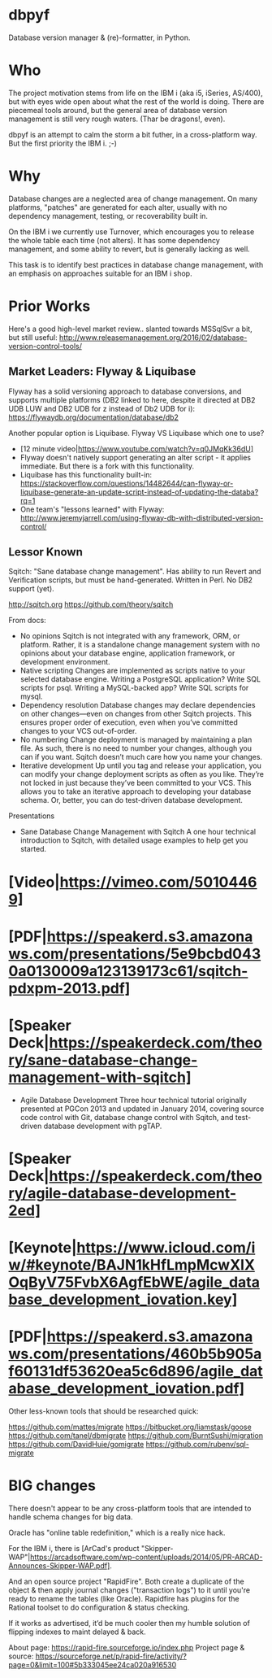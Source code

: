# dbpyf
Database version manager & (re)-formatter, in Python.

# Who
The project motivation stems from life on the IBM i (aka i5, iSeries, AS/400), but with eyes wide open about 
what the rest of the world is doing.  There are piecemeal tools around, but the general area of database 
version management is still very rough waters. (Thar be dragons!, even).  

dbpyf is an attempt to calm the storm a bit futher, in a cross-platform way. But the first priority the IBM i. ;-)


# Why
Database changes are a neglected area of change management. On many platforms, "patches" are generated for each alter, usually with no dependency management, testing, or recoverability built in.

On the IBM i we currently use Turnover, which encourages you to release the whole table each time (not alters). It has some dependency management, and some ability to revert, but is generally lacking as well.

This task is to identify best practices in database change management, with an emphasis on approaches suitable for an IBM i shop.

# Prior Works

Here's a good high-level market review.. slanted towards MSSqlSvr a bit, but still useful:
http://www.releasemanagement.org/2016/02/database-version-control-tools/

## Market Leaders:  Flyway & Liquibase
Flyway has a solid versioning approach to database conversions, and supports multiple platforms (DB2 linked to here, despite it directed at DB2 UDB LUW and DB2 UDB for z instead of Db2 UDB for i):
https://flywaydb.org/documentation/database/db2

Another popular option is Liquibase.   Flyway VS Liquibase which one to use? 
* [12 minute video|https://www.youtube.com/watch?v=q0JMqKk36dU]
* Flyway doesn't natively support generating an alter script - it applies immediate. But there is a fork with this functionality. 
* Liquibase has this functionality built-in: https://stackoverflow.com/questions/14482644/can-flyway-or-liquibase-generate-an-update-script-instead-of-updating-the-databa?rq=1
* One team's "lessons learned" with Flyway: http://www.jeremyjarrell.com/using-flyway-db-with-distributed-version-control/

## Lessor Known

Sqitch:  "Sane database change management".  Has ability to run Revert and Verification scripts, but must be hand-generated.  Written in Perl. No DB2 support (yet).  

http://sqitch.org
https://github.com/theory/sqitch

From docs:
* No opinions
Sqitch is not integrated with any framework, ORM, or platform. Rather, it is a standalone change management system with no opinions about your database engine, application framework, or development environment.
* Native scripting
Changes are implemented as scripts native to your selected database engine. Writing a PostgreSQL application? Write SQL scripts for psql. Writing a MySQL-backed app? Write SQL scripts for mysql.
* Dependency resolution
Database changes may declare dependencies on other changes—even on changes from other Sqitch projects. This ensures proper order of execution, even when you’ve committed changes to your VCS out-of-order.
* No numbering
Change deployment is managed by maintaining a plan file. As such, there is no need to number your changes, although you can if you want. Sqitch doesn’t much care how you name your changes.
* Iterative development
Up until you tag and release your application, you can modify your change deployment scripts as often as you like. They’re not locked in just because they’ve been committed to your VCS. This allows you to take an iterative approach to developing your database schema. Or, better, you can do test-driven database development.


Presentations
* Sane Database Change Management with Sqitch
A one hour technical introduction to Sqitch, with detailed usage examples to help get you started.
# [Video|https://vimeo.com/50104469]
# [PDF|https://speakerd.s3.amazonaws.com/presentations/5e9bcbd0430a0130009a123139173c61/sqitch-pdxpm-2013.pdf]
# [Speaker Deck|https://speakerdeck.com/theory/sane-database-change-management-with-sqitch]
* Agile Database Development
Three hour technical tutorial originally presented at PGCon 2013 and updated in January 2014, covering source code control with Git, database change control with Sqitch, and test-driven database development with pgTAP.
# [Speaker Deck|https://speakerdeck.com/theory/agile-database-development-2ed]
# [Keynote|https://www.icloud.com/iw/#keynote/BAJN1kHfLmpMcwXIXOqByV75FvbX6AgfEbWE/agile_database_development_iovation.key]
# [PDF|https://speakerd.s3.amazonaws.com/presentations/460b5b905af60131df53620ea5c6d896/agile_database_development_iovation.pdf]


Other less-known tools that should be researched quick:

https://github.com/mattes/migrate
https://bitbucket.org/liamstask/goose
https://github.com/tanel/dbmigrate
https://github.com/BurntSushi/migration
https://github.com/DavidHuie/gomigrate
https://github.com/rubenv/sql-migrate


# BIG changes
There doesn't appear to be any cross-platform tools that are intended to handle schema changes for big data.

Oracle has "online table redefinition," which is a really nice hack.

For the IBM i, there is 
[ArCad's product "Skipper-WAP"|https://arcadsoftware.com/wp-content/uploads/2014/05/PR-ARCAD-Announces-Skipper-WAP.pdf].   

And an open source project "RapidFire".  Both create a duplicate of the object & then apply journal changes
("transaction logs") to it until you're ready to rename the tables (like Oracle).  Rapidfire has plugins for 
the Rational toolset to do configuration & status checking.   

If it works as advertised, it’d be much cooler then my humble solution of flipping indexes to maint delayed & back.

About page:
https://rapid-fire.sourceforge.io/index.php
Project page & source:
https://sourceforge.net/p/rapid-fire/activity/?page=0&limit=100#5b333045ee24ca020a916530

